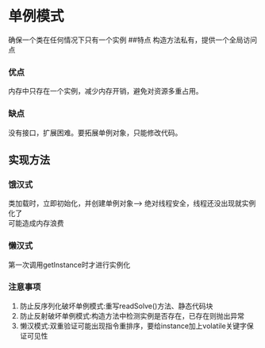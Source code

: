 # 单例模式
确保一个类在任何情况下只有一个实例
##特点
构造方法私有，提供一个全局访问点
### 优点
内存中只存在一个实例，减少内存开销，避免对资源多重占用。
### 缺点
没有接口，扩展困难。要拓展单例对象，只能修改代码。
## 实现方法
### 饿汉式
类加载时，立即初始化，并创建单例对象--> 
绝对线程安全，线程还没出现就实例化了 \
可能造成内存浪费
### 懒汉式
第一次调用getInstance时才进行实例化
### 注意事项
1. 防止反序列化破坏单例模式:重写readSolve()方法、静态代码块
2. 防止反射破坏单例模式:构造方法中检测实例是否存在，已存在则抛出异常
3. 懒汉模式:双重验证可能出现指令重排序，要给instance加上volatile关键字保证可见性
